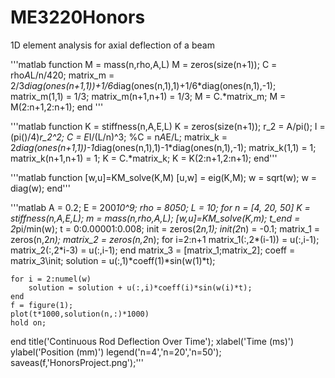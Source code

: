 # ME3220Honors
1D element analysis for axial deflection of a beam

'''matlab
    function M = mass(n,rho,A,L)
    M = zeros(size(n+1));
    C = rho*A*L/n/420;
    matrix_m = 2/3*diag(ones(n+1,1))+1/6*diag(ones(n,1),1)+1/6*diag(ones(n,1),-1);
    matrix_m(1,1) = 1/3; 
    matrix_m(n+1,n+1) = 1/3;
    M = C.*matrix_m;
    M = M(2:n+1,2:n+1);
end
'''

'''matlab
function K = stiffness(n,A,E,L)
K = zeros(size(n+1));
r_2 = A/pi();
I = (pi()/4)*r_2^2;
C = E*I/(L/n)^3;
%C = n*A*E/L;
matrix_k = 2*diag(ones(n+1,1))-1*diag(ones(n,1),1)-1*diag(ones(n,1),-1);
matrix_k(1,1) = 1;
matrix_k(n+1,n+1) = 1;
K = C.*matrix_k;
K = K(2:n+1,2:n+1);
end'''

'''matlab
function [w,u]=KM_solve(K,M)
[u,w] = eig(K,M);
w = sqrt(w);
w = diag(w);
end'''

'''matlab
A = 0.2;
E = 200*10^9;
rho = 8050;
L = 10;
for n = [4, 20, 50]
    K = stiffness(n,A,E,L);
    m = mass(n,rho,A,L);
    [w,u]=KM_solve(K,m);
    t_end = 2*pi/min(w);
    t = 0:0.00001:0.008;
    init = zeros(2*n,1);
    init(2*n) = -0.1;
    matrix_1 = zeros(n,2*n);
    matrix_2 = zeros(n,2*n);
    for i=2:n+1
        matrix_1(:,2*(i-1)) = u(:,i-1);
        matrix_2(:,2*i-3) = u(:,i-1);
    end
    matrix_3 = [matrix_1;matrix_2];
    coeff = matrix_3\init;
    solution = u(:,1)*coeff(1)*sin(w(1)*t);
    
    for i = 2:numel(w)
        solution = solution + u(:,i)*coeff(i)*sin(w(i)*t);
    end
    f = figure(1);
    plot(t*1000,solution(n,:)*1000)
    hold on;
    
end
title('Continuous Rod Deflection Over Time');
xlabel('Time (ms)')
ylabel('Position (mm)')
legend('n=4','n=20','n=50'); 
saveas(f,'HonorsProject.png');'''
